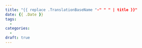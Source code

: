 ```yaml
---
title: "{{ replace .TranslationBaseName "-" " " | title }}"
date: {{ .Date }}
tags:
  -
categories:
  -
draft: true
---
```


